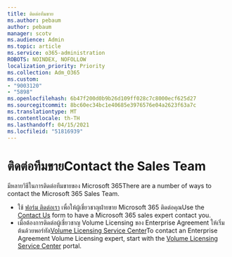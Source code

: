 ```yaml
---
title: ติดต่อทีมขาย
ms.author: pebaum
author: pebaum
manager: scotv
ms.audience: Admin
ms.topic: article
ms.service: o365-administration
ROBOTS: NOINDEX, NOFOLLOW
localization_priority: Priority
ms.collection: Adm_O365
ms.custom:
- "9003120"
- "5898"
ms.openlocfilehash: 6b47f200d0b9b26d109ff028c7c8000ecf625d27
ms.sourcegitcommit: 8bc60ec34bc1e40685e3976576e04a2623f63a7c
ms.translationtype: MT
ms.contentlocale: th-TH
ms.lasthandoff: 04/15/2021
ms.locfileid: "51816939"
---
```

# <a name="contact-the-sales-team"></a><span data-ttu-id="ba38e-102">ติดต่อทีมขาย</span><span class="sxs-lookup"><span data-stu-id="ba38e-102">Contact the Sales Team</span></span>

<span data-ttu-id="ba38e-103">มีหลายวิธีในการติดต่อทีมขายของ Microsoft 365</span><span class="sxs-lookup"><span data-stu-id="ba38e-103">There are a number of ways to contact the Microsoft 365 Sales Team.</span></span>

- <span data-ttu-id="ba38e-104">ใช้  [ฟอร์ม ติดต่อเรา](https://go.microsoft.com/fwlink/p/?LinkId=518644&clcid=0x0409)  เพื่อให้ผู้เชี่ยวชาญฝ่ายขาย Microsoft 365 ติดต่อคุณ</span><span class="sxs-lookup"><span data-stu-id="ba38e-104">Use the  [Contact Us](https://go.microsoft.com/fwlink/p/?LinkId=518644&clcid=0x0409)  form to have a Microsoft 365 sales expert contact you.</span></span>
- <span data-ttu-id="ba38e-105">เมื่อต้องการติดต่อผู้เชี่ยวชาญ Volume Licensing ของ Enterprise Agreement ให้เริ่มต้นด้วยพอร์ทัล[Volume Licensing Service Center](https://go.microsoft.com/fwlink/p/?LinkId=329762)</span><span class="sxs-lookup"><span data-stu-id="ba38e-105">To contact an Enterprise Agreement Volume Licensing expert, start with the  [Volume Licensing Service Center](https://go.microsoft.com/fwlink/p/?LinkId=329762) portal.</span></span>
